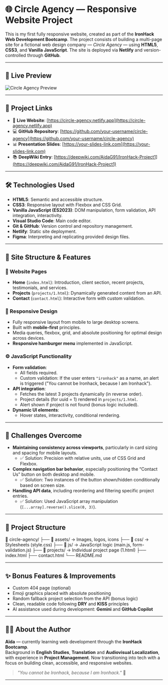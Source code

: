 # 🌐 Circle Agency — Responsive Website Project

This is my first fully responsive website, created as part of the **IronHack Web Development Bootcamp**. The project consists of building a multi-page site for a fictional web design company — _Circle Agency_ — using **HTML5**, **CSS3**, and **Vanilla JavaScript**. The site is deployed via **Netlify** and version-controlled through **GitHub**.

---

## 📸 Live Preview

![Circle Agency Preview](path/to/your/screenshot.png)

---

## 🔗 Project Links

- 🚀 **Live Website**: [https://circle-agency.netlify.app](https://circle-agency.netlify.app)
- 💻 **GitHub Repository**: [https://github.com/your-username/circle-agency](https://github.com/your-username/circle-agency)
- 📊 **Presentation Slides**: [https://your-slides-link.com](https://your-slides-link.com)
- 📚 **DeepWiki Entry**: [https://deepwiki.com/AidaG91/IronHack-Project1](https://deepwiki.com/AidaG91/IronHack-Project1)

---

## 🛠️ Technologies Used

- **HTML5**: Semantic and accessible structure.
- **CSS3**: Responsive layout with Flexbox and CSS Grid.
- **Vanilla JavaScript (ES2023)**: DOM manipulation, form validation, API integration, interactivity.
- **Visual Studio Code**: Main code editor.
- **Git & GitHub**: Version control and repository management.
- **Netlify**: Static site deployment.
- **Figma**: Interpreting and replicating provided design files.

---

## 📐 Site Structure & Features

### 🧱 Website Pages

- **Home** (`index.html`): Introduction, client section, recent projects, testimonials, and services.
- **Projects** (`projects/1.html`): Dynamically generated content from an API.
- **Contact** (`contact.html`): Interactive form with custom validation.

### 📱 Responsive Design

- Fully responsive layout from mobile to large desktop screens.
- Built with **mobile-first** principles.
- Media queries, flexbox, grid, and absolute positioning for optimal design across devices.
- **Responsive hamburger menu** implemented in JavaScript.

### ⚙️ JavaScript Functionality

- **Form validation**:
  - All fields required.
  - Custom validation: If the user enters `"ironhack"` as a name, an alert is triggered ("You cannot be Ironhack, because I am Ironhack").
- **API integration**:
  - Fetches the latest 3 projects dynamically (in reverse order).
  - Project details (for uuid = 1) rendered in `projects/1.html`.
  - Alert shown if project is not found (bonus logic included).
- **Dynamic UI elements**:
  - Hover states, interactivity, conditional rendering.

---

## 🎯 Challenges Overcome

- **Maintaining consistency across viewports**, particularly in card sizing and spacing for mobile layouts.
  - ✅ Solution: Precision with relative units, use of CSS Grid and Flexbox.
- **Complex navigation bar behavior**, especially positioning the “Contact Us” button on both desktop and mobile.
  - ✅ Solution: Two instances of the button shown/hidden conditionally based on screen size.
- **Handling API data**, including reordering and filtering specific project entries.
  - ✅ Solution: Used JavaScript array manipulation (`[...array].reverse().slice(0, 3)`).

---

## 🧭 Project Structure

📁 circle-agency/
├── 📁 assets/ → Images, logos, icons
├── 📁 css/ → Stylesheets (style.css)
├── 📁 js/ → JavaScript logic (main.js, form-validation.js)
├── 📁 projects/ → Individual project page (1.html)
├── index.html
├── contact.html
└── README.md

---

## ✨ Bonus Features & Improvements

- Custom 404 page (optional)
- Emoji graphics placed with absolute positioning
- Random fallback project selection from the API (bonus logic)
- Clean, readable code following **DRY** and **KISS** principles
- AI assistance used during development: **Gemini** and **GitHub Copilot**

---

## 👩‍💻 About the Author

**Aïda** — currently learning web development through the **IronHack Bootcamp**.  
Background in **English Studies**, **Translation** and **Audiovisual Localization**, with experience in **Project Management**. Now transitioning into tech with a focus on building clean, accessible, and responsive websites.

> _"You cannot be Ironhack, because I am Ironhack."_ 🦾

---
